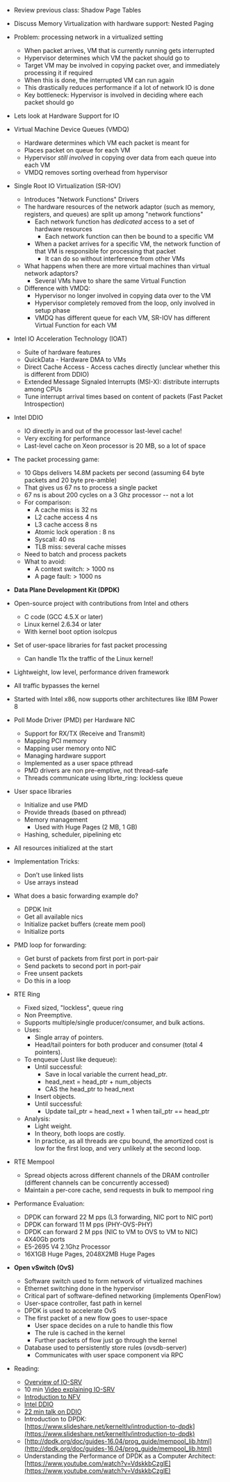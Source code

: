 * Review previous class: Shadow Page Tables
* Discuss Memory Virtualization with hardware support: Nested Paging  

* Problem: processing network in a virtualized setting
    * When packet arrives, VM that is currently running gets interrupted
    * Hypervisor determines which VM the packet should go to
    * Target VM may be involved in copying packet over, and immediately processing it if required
    * When this is done, the interrupted VM can run again
    * This drastically reduces performance if a lot of network IO is done
    * Key bottleneck: Hypervisor is involved in deciding where each packet should go
* Lets look at Hardware Support for IO
* Virtual Machine Device Queues (VMDQ)
    * Hardware determines which VM each packet is meant for
    * Places packet on queue for each VM
    * Hypervisor *still involved* in copying over data from each queue into each VM
    * VMDQ removes sorting overhead from hypervisor
* Single Root IO Virtualization (SR-IOV)
    * Introduces "Network Functions" Drivers
    * The hardware resources of the network adaptor (such as memory, registers, and queues) are split up among "network functions"
        * Each network function has *dedicated* access to a set of hardware resources
            * Each network function can then be bound to a specific VM
        * When a packet arrives for a specific VM, the network function of that VM is responsible for processing that packet
            * It can do so without interference from other VMs
    * What happens when there are more virtual machines than virtual network adaptors?
      * Several VMs have to share the same Virtual Function
    * Difference with VMDQ:
        * Hypervisor no longer involved in copying data over to the VM
        * Hypervisor completely removed from the loop, only involved in setup phase
        * VMDQ has different queue for each VM, SR-IOV has different Virtual Function for each VM
* Intel IO Acceleration Technology (IOAT)
    * Suite of hardware features
    * QuickData - Hardware DMA to VMs
    * Direct Cache Access - Access caches directly (unclear whether this is different from DDIO)
    * Extended Message Signaled Interrupts (MSI-X): distribute interrupts among CPUs
    * Tune interrupt arrival times based on content of packets (Fast Packet Introspection)
* Intel DDIO
    * IO directly in and out of the processor last-level cache! 
    * Very exciting for performance
    * Last-level cache on Xeon processor is 20 MB, so a lot of space
* The packet processing game:
    * 10 Gbps delivers 14.8M packets per second (assuming 64 byte packets and 20 byte pre-amble)
    * That gives us 67 ns to process a single packet
    * 67 ns is about 200 cycles on a 3 Ghz processor -- not a lot
    * For comparison: 
        * A cache miss is 32 ns
        * L2 cache access 4 ns
        * L3 cache access 8 ns
        * Atomic lock operation : 8 ns
        * Syscall: 40 ns
        * TLB miss: several cache misses
    * Need to batch and process packets
    * What to avoid:
        * A context switch: > 1000 ns
        * A page fault: > 1000 ns 
* **Data Plane Development Kit (DPDK)**
* Open-source project with contributions from Intel and others
    * C code (GCC 4.5.X or later)
    * Linux kernel 2.6.34 or later
    * With kernel boot option isolcpus
* Set of user-space libraries for fast packet processing
    * Can handle 11x the traffic of the Linux kernel! 
* Lightweight, low level, performance driven framework
* All traffic bypasses the kernel
* Started with Intel x86, now supports other architectures like IBM Power 8
* Poll Mode Driver (PMD) per Hardware NIC
    * Support for RX/TX (Receive and Transmit)
    * Mapping PCI memory
    * Mapping user memory onto NIC
    * Managing hardware support
    * Implemented as a user space pthread
    * PMD drivers are non pre-emptive, not thread-safe
    * Threads communicate using librte_ring: lockless queue
* User space libraries
    * Initialize and use PMD
    * Provide threads (based on pthread)
    * Memory management
        * Used with Huge Pages (2 MB, 1 GB)
    * Hashing, scheduler, pipelining etc
* All resources initialized at the start 
* Implementation Tricks:
    * Don’t use linked lists
    * Use arrays instead
* What does a basic forwarding example do?
    * DPDK Init
    * Get all available nics
    * Initialize packet buffers (create mem pool)
    * Initialize ports
* PMD loop for forwarding:
    * Get burst of packets from first port in port-pair
    * Send packets to second port in port-pair
    * Free unsent packets
    * Do this in a loop
* RTE Ring
    * Fixed sized, "lockless", queue ring
    * Non Preemptive.
    * Supports multiple/single producer/consumer, and bulk actions.
    * Uses:
        * Single array of pointers.
        * Head/tail pointers for both producer and consumer (total 4 pointers).
    * To enqueue (Just like dequeue):
        * Until successful:
            * Save in local variable the current head_ptr.
            * head_next = head_ptr + num_objects
            * CAS the head_ptr to head_next
        * Insert objects.
        * Until successful:
            * Update tail_ptr = head_next + 1 when tail_ptr == head_ptr
    * Analysis:
        * Light weight.
        * In theory, both loops are costly.
        * In practice, as all threads are cpu bound, the amortized cost is low for the first loop, and very unlikely at the second loop.
* RTE Mempool
    * Spread objects across different channels of the DRAM controller (different channels can be concurrently accessed)
    * Maintain a per-core cache, send requests in bulk to mempool ring
* Performance Evaluation:
    * DPDK can forward 22 M pps (L3 forwarding, NIC port to NIC port)
    * DPDK can forward 11 M pps (PHY-OVS-PHY)
    * DPDK can forward 2 M pps (NIC to VM to OVS to VM to NIC)
    * 4X40Gb ports
    * E5-2695 V4 2.1Ghz Processor
    * 16X1GB Huge Pages, 2048X2MB Huge Pages
* **Open vSwitch (OvS)**
    * Software switch used to form network of virtualized machines
    * Ethernet switching done in the hypervisor
    * Critical part of software-defined networking (implements OpenFlow)
    * User-space controller, fast path in kernel
    * DPDK is used to accelerate OvS
    * The first packet of a new flow goes to user-space
        * User space decides on a rule to handle this flow
        * The rule is cached in the kernel
        * Further packets of flow just go through the kernel
    * Database used to persistently store rules (ovsdb-server)
        * Communicates with user space component via RPC
* Reading:
    * [Overview of IO-SRV](https://docs.microsoft.com/en-us/windows-hardware/drivers/network/overview-of-single-root-i-o-virtualization--sr-iov-)
    * 10 min [Video explaining IO-SRV](https://www.intel.com/content/dam/www/program/support/us/en/videos/Intel-SR-IOV-Explanation.mp4)
    * [Introduction to NFV](https://portal.etsi.org/nfv/nfv_white_paper.pdf)
    * [Intel DDIO](https://www-ssl.intel.com/content/www/us/en/io/data-direct-i-o-technology.html)
    * [22 min talk on DDIO](https://linuxplumbers.ubicast.tv/videos/data-direct-io-ddio-advancing-system-io-performance/) 
    * Introduction to DPDK: [https://www.slideshare.net/kerneltlv/introduction-to-dpdk](https://www.slideshare.net/kerneltlv/introduction-to-dpdk) 
    * [http://dpdk.org/doc/guides-16.04/prog_guide/mempool_lib.html](http://dpdk.org/doc/guides-16.04/prog_guide/mempool_lib.html)
    * Understanding the Performance of DPDK as a Computer Architect: [https://www.youtube.com/watch?v=VdskkbCzglE](https://www.youtube.com/watch?v=VdskkbCzglE) 
